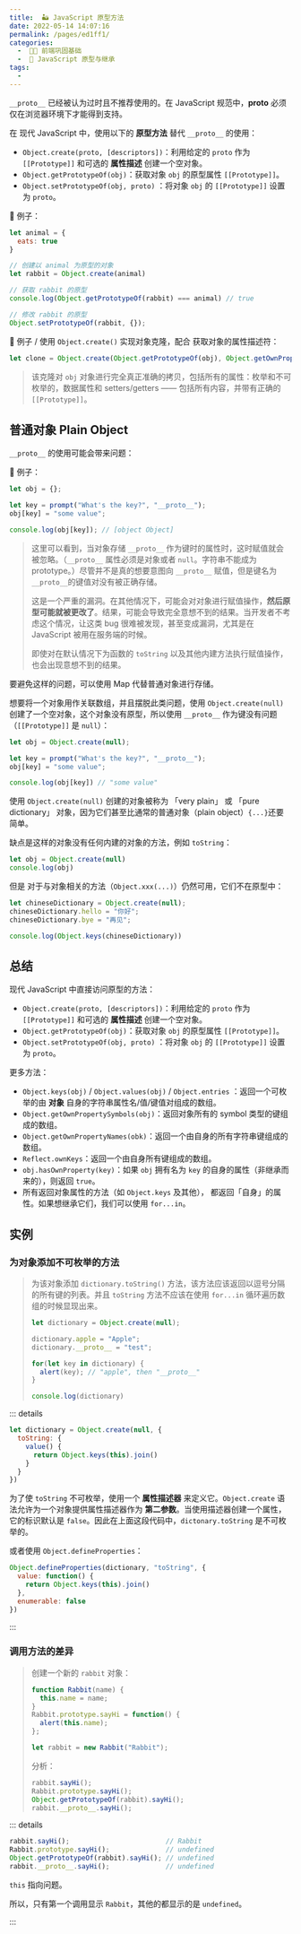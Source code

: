 ```yaml
---
title:  🏜 JavaScript 原型方法
date: 2022-05-14 14:07:16
permalink: /pages/ed1ff1/
categories:
  -  🚶🏻 前端巩固基础
  -  📘 JavaScript 原型与继承
tags:
  - 
---
```

 `__proto__` 已经被认为过时且不推荐使用的。在 JavaScript 规范中，**proto** 必须仅在浏览器环境下才能得到支持。



在 现代 JavaScript 中，使用以下的 **原型方法** 替代 `__proto__` 的使用：

+ `Object.create(proto, [descriptors])`：利用给定的 `proto` 作为 `[[Prototype]]` 和可选的 **属性描述** 创建一个空对象。
+ `Object.getPrototypeOf(obj)`：获取对象 `obj` 的原型属性 `[[Prototype]]`。
+ `Object.setPrototypeOf(obj, proto)` ：将对象 `obj` 的 `[[Prototype]]` 设置为 `proto`。



🌰 例子：

```js
let animal = {
  eats: true
}

// 创建以 animal 为原型的对象
let rabbit = Object.create(animal)

// 获取 rabbit 的原型
console.log(Object.getPrototypeOf(rabbit) === animal) // true

// 修改 rabbit 的原型
Object.setPrototypeOf(rabbit, {});
```



🌰 例子 / 使用 `Object.create()` 实现对象克隆，配合 获取对象的属性描述符：

```js
let clone = Object.create(Object.getPrototypeOf(obj), Object.getOwnPropertyDescriptors(obj));
```

> 该克隆对 `obj` 对象进行完全真正准确的拷贝，包括所有的属性：枚举和不可枚举的，数据属性和 setters/getters —— 包括所有内容，并带有正确的 `[[Prototype]]`。



## 普通对象 Plain Object

 `__proto__` 的使用可能会带来问题：

🌰 例子：

```js
let obj = {};

let key = prompt("What's the key?", "__proto__");
obj[key] = "some value";

console.log(obj[key]); // [object Object]
```

> 这里可以看到，当对象存储 `__proto__` 作为键时的属性时，这时赋值就会被忽略。（`__proto__` 属性必须是对象或者 `null`。字符串不能成为 prototype。）尽管并不是真的想要意图向 `__proto__` 赋值，但是键名为 `__proto__`的键值对没有被正确存储。
>
> 这是一个严重的漏洞。在其他情况下，可能会对对象进行赋值操作，**然后原型可能就被更改了**。结果，可能会导致完全意想不到的结果。当开发者不考虑这个情况，让这类 bug 很难被发现，甚至变成漏洞，尤其是在 JavaScript 被用在服务端的时候。
>
> 即使对在默认情况下为函数的 `toString` 以及其他内建方法执行赋值操作，也会出现意想不到的结果。

要避免这样的问题，可以使用 Map 代替普通对象进行存储。



想要将一个对象用作关联数组，并且摆脱此类问题，使用 `Object.create(null)` 创建了一个空对象，这个对象没有原型，所以使用 `__proto__` 作为键没有问题 （`[[Prototype]]` 是 `null`）：

```js
let obj = Object.create(null);

let key = prompt("What's the key?", "__proto__");
obj[key] = "some value";

console.log(obj[key]) // "some value"
```



使用 `Object.create(null)` 创建的对象被称为 「very plain」 或 「pure dictionary」 对象，因为它们甚至比通常的普通对象（plain object）`{...}`还要简单。



缺点是这样的对象没有任何内建的对象的方法，例如 `toString`：

```js
let obj = Object.create(null)
console.log(obj)
```

但是 对于与对象相关的方法（`Object.xxx(...)`）仍然可用，它们不在原型中：
```js
let chineseDictionary = Object.create(null);
chineseDictionary.hello = "你好";
chineseDictionary.bye = "再见";

console.log(Object.keys(chineseDictionary))
```





## 总结

现代 JavaScript 中直接访问原型的方法：

+ `Object.create(proto, [descriptors])`：利用给定的 `proto` 作为 `[[Prototype]]` 和可选的 **属性描述** 创建一个空对象。
+ `Object.getPrototypeOf(obj)`：获取对象 `obj` 的原型属性 `[[Prototype]]`。
+ `Object.setPrototypeOf(obj, proto)` ：将对象 `obj` 的 `[[Prototype]]` 设置为 `proto`。



更多方法：

+ `Object.keys(obj)` / `Object.values(obj)` / `Object.entries` ：返回一个可枚举的由 **对象** 自身的字符串属性名/值/键值对组成的数组。
+ `Object.getOwnPropertySymbols(obj)`：返回对象所有的 symbol 类型的键组成的数组。
+ `Object.getOwnPropertyNames(obk)`：返回一个由自身的所有字符串键组成的数组。
+ `Reflect.ownKeys`：返回一个由自身所有键组成的数组。
+ `obj.hasOwnProperty(key)`：如果 `obj` 拥有名为 `key` 的自身的属性（非继承而来的），则返回 `true`。
+ 所有返回对象属性的方法（如 `Object.keys` 及其他）， 都返回「自身」的属性。如果想继承它们，我们可以使用 `for...in`。



## 实例

### 为对象添加不可枚举的方法

> 为该对象添加 `dictionary.toString()` 方法，该方法应该返回以逗号分隔的所有键的列表。并且 `toString` 方法不应该在使用 `for...in` 循环遍历数组的时候显现出来。
>
> ```js
> let dictionary = Object.create(null);
> 
> dictionary.apple = "Apple";
> dictionary.__proto__ = "test";
> 
> for(let key in dictionary) {
>   alert(key); // "apple", then "__proto__"
> }
> 
> console.log(dictionary)
> ```

::: details

```js
let dictionary = Object.create(null, {
  toString: {
    value() {
      return Object.keys(this).join()
    }
  }
})
```

为了使 `toString` 不可枚举，使用一个 **属性描述器** 来定义它。`Object.create` 语法允许为一个对象提供属性描述器作为 **第二参数**。当使用描述器创建一个属性，它的标识默认是 `false`。因此在上面这段代码中，`dictonary.toString` 是不可枚举的。



或者使用 `Object.defineProperties`：

```js
Object.defineProperties(dictionary, "toString", {
  value: function() {
    return Object.keys(this).join()
  },
  enumerable: false
})
```



:::



### 调用方法的差异

> 创建一个新的 `rabbit` 对象：
>
> ```javascript
> function Rabbit(name) {
>   this.name = name;
> }
> Rabbit.prototype.sayHi = function() {
>   alert(this.name);
> };
> 
> let rabbit = new Rabbit("Rabbit");
> ```
>
> 分析：
> ```js
> rabbit.sayHi();
> Rabbit.prototype.sayHi();
> Object.getPrototypeOf(rabbit).sayHi();
> rabbit.__proto__.sayHi();
> ```

::: details

```js
rabbit.sayHi();                        // Rabbit
Rabbit.prototype.sayHi();              // undefined
Object.getPrototypeOf(rabbit).sayHi(); // undefined
rabbit.__proto__.sayHi();              // undefined
```

`this` 指向问题。

所以，只有第一个调用显示 `Rabbit`，其他的都显示的是 `undefined`。

:::

